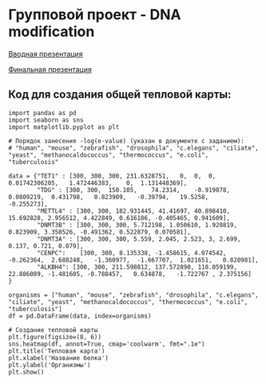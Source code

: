 # Групповой проект - DNA modification
[Вводная презентация](https://github.com/missaline/hse23_group_project/blob/main/data/Вводная.pdf)

[Финальная презентация](https://github.com/missaline/hse23_group_project/blob/main/data/Финальная.pdf) 

## Код для создания общей тепловой карты:
```
import pandas as pd
import seaborn as sns
import matplotlib.pyplot as plt

# Порядок занесения -log(e-value) (указан в документе с заданием): 
# "human", "mouse", "zebrafish", "drosophila", "c.elegans", "ciliate", "yeast", "methanocaldococcus", "thermococcus", "e.coli", "tuberculosis"

data = {"TET1" : [300, 300, 300, 231.6328751,	0,	0,	0, 0.01742306205,	1.472446383,	0,	1.131448369],
        "TDG" : [300, 300, 	150.105,	74.2314,	-0.919078,	0.0809219,	0.431798,	0.823909,	-0.39794,	19.5258,	-0.255273], 
        "METTL4" : [300, 300, 182.931445, 41.41697, 40.898410, 15.692828, 2.956512, 4.422849, 0.616186, -0.405465, 0.941609],
        "DNMT3B" : [300, 300, 300, 5.712198, 1.050610, 1.920819, 0.823909, 3.358526, -0.491362, 0.522879, 0.070581],
        "DNMT3A" : [300, 300, 300, 5.559, 2.045, 2.523, 3, 2.699, 0.137, 0.721, 0.079],
        "CENPC":	[300, 300, 8.135338, -1.458615, 4.074542,	-0.262364,	2.688248,	-1.360977,	-1.667707,	1.021651,	0.820981],
        "ALKBH4": [300, 300, 211.598812, 137.572890, 118.059199, 22.886089, -1.481605, -0.788457, 	0.634878, 	-1.722767 ,	2.375156]
}

organisms = ["human", "mouse", "zebrafish", "drosophila", "c.elegans", "ciliate", "yeast", "methanocaldococcus", "thermococcus", "e.coli", "tuberculosis"]
df = pd.DataFrame(data, index=organisms)

# Создание тепловой карты
plt.figure(figsize=(8, 6))
sns.heatmap(df, annot=True, cmap='coolwarm', fmt=".1e")
plt.title('Тепловая карта')
plt.xlabel('Название белка')
plt.ylabel('Организмы')
plt.show()
```
